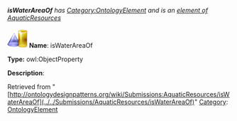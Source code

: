 ___isWaterAreaOf__ has [Category:OntologyElement](../../Category/OntologyElement "Category:OntologyElement") and is an [element of](../../Property/ElementOf "Property:ElementOf") [AquaticResources](../../Submissions/AquaticResources "Submissions:AquaticResources")_


  




[![ObjectProperty](../../images/thumb/c/c3/ObjectProperty.gif/45px-ObjectProperty.gif)](../../Image/ObjectProperty.gif "ObjectProperty")
__Name__: isWaterAreaOf 


__Type:__ owl:ObjectProperty 


__Description__: 





Retrieved from "[http://ontologydesignpatterns.org/wiki/Submissions:AquaticResources/isWaterAreaOf](../../Submissions/AquaticResources/isWaterAreaOf)"
 [Category](http://ontologydesignpatterns.org/wiki/Special:Categories "Special:Categories"): [OntologyElement](../../Category/OntologyElement "Category:OntologyElement")
